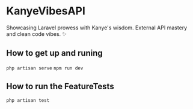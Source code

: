 # KanyeVibesAPI
Showcasing Laravel prowess with Kanye's wisdom. External API mastery and clean code vibes. ✨

## How to get up and runing
```php artisan serve```
```npm run dev```

## How to run the FeatureTests
```php artisan test```
